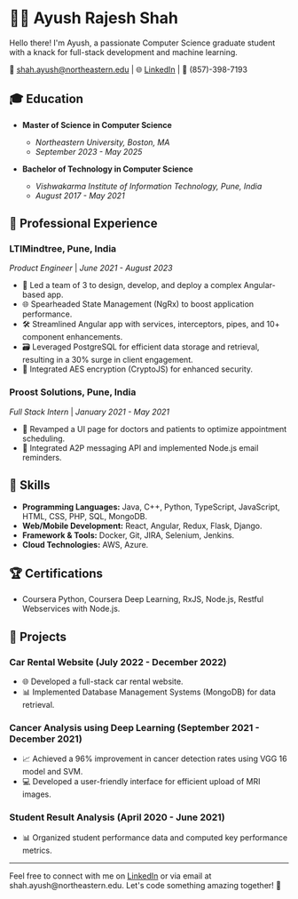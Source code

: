 <!-- Your Name -->
# 👨‍💻 Ayush Rajesh Shah

<!-- Introduction -->
Hello there! I'm Ayush, a passionate Computer Science graduate student with a knack for full-stack development and machine learning.

<!-- Contact Information -->
📧 shah.ayush@northeastern.edu | 🌐 [LinkedIn](https://www.linkedin.com/in/ayushrajeshshah/) | 📱 (857)-398-7193

<!-- Education -->
## 🎓 Education
- **Master of Science in Computer Science**
  - *Northeastern University, Boston, MA*
  - *September 2023 - May 2025*

- **Bachelor of Technology in Computer Science**
  - *Vishwakarma Institute of Information Technology, Pune, India*
  - *August 2017 - May 2021*

<!-- Professional Experience -->
## 💼 Professional Experience
### LTIMindtree, Pune, India
*Product Engineer* | *June 2021 - August 2023*
- 🚀 Led a team of 3 to design, develop, and deploy a complex Angular-based app.
- 🌐 Spearheaded State Management (NgRx) to boost application performance.
- 🛠 Streamlined Angular app with services, interceptors, pipes, and 10+ component enhancements.
- 🗃 Leveraged PostgreSQL for efficient data storage and retrieval, resulting in a 30% surge in client engagement.
- 🔐 Integrated AES encryption (CryptoJS) for enhanced security.

### Proost Solutions, Pune, India
*Full Stack Intern* | *January 2021 - May 2021*
- 🔄 Revamped a UI page for doctors and patients to optimize appointment scheduling.
- 📧 Integrated A2P messaging API and implemented Node.js email reminders.

<!-- Skills -->
## 🔧 Skills
- **Programming Languages:** Java, C++, Python, TypeScript, JavaScript, HTML, CSS, PHP, SQL, MongoDB.
- **Web/Mobile Development:** React, Angular, Redux, Flask, Django.
- **Framework & Tools:** Docker, Git, JIRA, Selenium, Jenkins.
- **Cloud Technologies:** AWS, Azure.

<!-- Certifications -->
## 🏆 Certifications
- Coursera Python, Coursera Deep Learning, RxJS, Node.js, Restful Webservices with Node.js.

<!-- Projects -->
## 🚀 Projects
### Car Rental Website (July 2022 - December 2022)
- 🌐 Developed a full-stack car rental website.
- 📊 Implemented Database Management Systems (MongoDB) for data retrieval.

### Cancer Analysis using Deep Learning (September 2021 - December 2021)
- 📈 Achieved a 96% improvement in cancer detection rates using VGG 16 model and SVM.
- 💻 Developed a user-friendly interface for efficient upload of MRI images.

### Student Result Analysis (April 2020 - June 2021)
- 📊 Organized student performance data and computed key performance metrics.

<!-- Footer -->
---
Feel free to connect with me on [LinkedIn]([https://www.linkedin.com/in/ayushrajeshshah/](https://www.linkedin.com/in/ayushshah999/)) or via email at shah.ayush@northeastern.edu. Let's code something amazing together! 🚀

